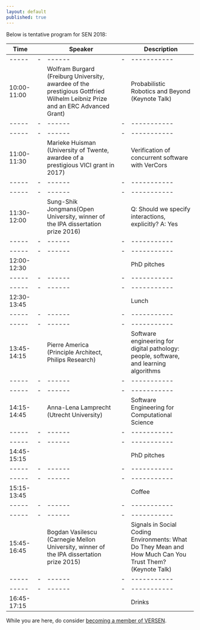 ```yaml
---
layout: default
published: true
---
```


Below is tentative program for SEN 2018:

| Time | | Speaker | | Description |  
|----- |-| ------  |-| ----------- |
|----- |-| ------  |-| ----------- |
| 10:00-11:00 | | Wolfram Burgard (Freiburg University, awardee of the prestigious Gottfried Wilhelm Leibniz Prize and an ERC Advanced Grant) | | Probabilistic Robotics and Beyond (Keynote Talk) | 
|----- |-| ------  |-| ----------- |
|----- |-| ------  |-| ----------- |
| 11:00-11:30 | | Marieke Huisman (University of Twente, awardee of a prestigious VICI grant in 2017) | | Verification of concurrent software with VerCors |  
|----- |-| ------  |-| ----------- |
|----- |-| ------  |-| ----------- |
| 11:30-12:00 | | Sung-Shik Jongmans(Open University, winner of the IPA dissertation prize 2016) | | Q: Should we specify interactions, explicitly? A: Yes | 
|----- |-| ------  |-| ----------- |
|----- |-| ------  |-| ----------- |
| 12:00-12:30 | |  | | PhD pitches |
|----- |-| ------  |-| ----------- |
|----- |-| ------  |-| ----------- |
| 12:30-13:45 | |  | | Lunch | 
|----- |-| ------  |-| ----------- |
|----- |-| ------  |-| ----------- |
| 13:45-14:15 | | Pierre America (Principle Architect, Philips Research) | | Software engineering for digital pathology: people, software, and learning algorithms |  
|----- |-| ------  |-| ----------- |
|----- |-| ------  |-| ----------- |
| 14:15-14:45 | | Anna-Lena Lamprecht (Utrecht University) | | Software Engineering for Computational Science | 
|----- |-| ------  |-| ----------- |
|----- |-| ------  |-| ----------- |
| 14:45-15:15 | |  | | PhD pitches |
|----- |-| ------  |-| ----------- |
|----- |-| ------  |-| ----------- |
| 15:15-13:45 | |  | | Coffee |  
|----- |-| ------  |-| ----------- |
|----- |-| ------  |-| ----------- |
| 15:45-16:45 | | Bogdan Vasilescu (Carnegie Mellon University, winner of the IPA dissertation prize 2015)  | | Signals in Social Coding Environments: What Do They Mean and How Much Can You Trust Them? (Keynote Talk) | 
|----- |-| ------  |-| ----------- |
|----- |-| ------  |-| ----------- |
| 16:45-17:15 | |  | | Drinks | 


While you are here, do consider [becoming a member of VERSEN](http://www.versen.nl/register).
